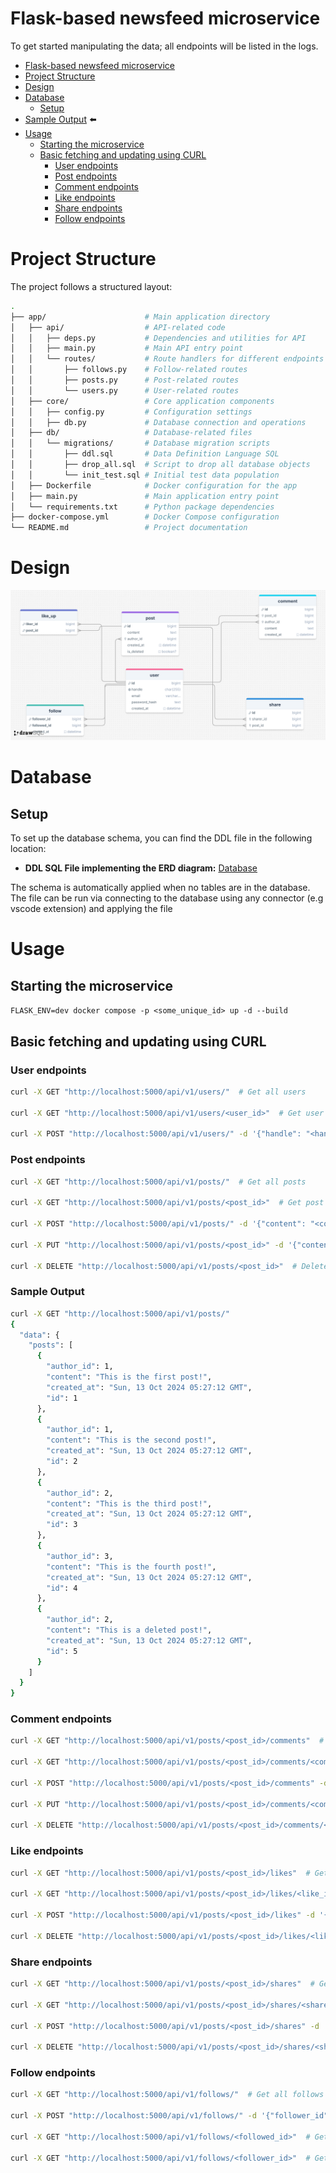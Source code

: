 # Flask-based newsfeed microservice

To get started manipulating the data; all endpoints will be listed in the logs.

- [Flask-based newsfeed microservice](#flask-based-newsfeed-microservice)
- [Project Structure](#project-structure)
- [Design](#design)
- [Database](#database)
  - [Setup](#setup)
- [Sample Output](#sample-output) ⬅️
- [Usage](#usage)
  - [Starting the microservice](#starting-the-microservice)
  - [Basic fetching and updating using CURL](#basic-fetching-and-updating-using-curl)
    - [User endpoints](#user-endpoints)
    - [Post endpoints](#post-endpoints)
    - [Comment endpoints](#comment-endpoints)
    - [Like endpoints](#like-endpoints)
    - [Share endpoints](#share-endpoints)
    - [Follow endpoints](#follow-endpoints)

# Project Structure

The project follows a structured layout:
```bash
.
├── app/                      # Main application directory
│   ├── api/                  # API-related code
│   │   ├── deps.py           # Dependencies and utilities for API
│   │   ├── main.py           # Main API entry point
│   │   └── routes/           # Route handlers for different endpoints
│   │       ├── follows.py    # Follow-related routes
│   │       ├── posts.py      # Post-related routes
│   │       └── users.py      # User-related routes
│   ├── core/                 # Core application components
│   │   ├── config.py         # Configuration settings
│   │   ├── db.py             # Database connection and operations
│   ├── db/                   # Database-related files
│   │   └── migrations/       # Database migration scripts
│   │       ├── ddl.sql       # Data Definition Language SQL
│   │       ├── drop_all.sql  # Script to drop all database objects
│   │       └── init_test.sql # Initial test data population
│   ├── Dockerfile            # Docker configuration for the app
│   ├── main.py               # Main application entry point
│   └── requirements.txt      # Python package dependencies
├── docker-compose.yml        # Docker Compose configuration
└── README.md                 # Project documentation
```

# Design
![ERD Diagram](./docs/erd.png)

# Database 
## Setup

To set up the database schema, you can find the DDL file in the following location:

- **DDL SQL File implementing the ERD diagram:** [Database](app/db/migrations/ddl.sql)

The schema is automatically applied when no tables are in the database.
The file can be run via connecting to the database using any connector (e.g vscode extension) and applying the file



# Usage
## Starting the microservice

`FLASK_ENV=dev docker compose -p <some_unique_id> up -d --build`

## Basic fetching and updating using CURL

### User endpoints
```bash
curl -X GET "http://localhost:5000/api/v1/users/"  # Get all users

curl -X GET "http://localhost:5000/api/v1/users/<user_id>"  # Get user by ID

curl -X POST "http://localhost:5000/api/v1/users/" -d '{"handle": "<handle>", "email": "<email>", "password_hash": "<password_hash>"}'  # Create user
```


### Post endpoints
```bash
curl -X GET "http://localhost:5000/api/v1/posts/"  # Get all posts

curl -X GET "http://localhost:5000/api/v1/posts/<post_id>"  # Get post by ID

curl -X POST "http://localhost:5000/api/v1/posts/" -d '{"content": "<content>", "author_id": "<author_id>"}'  # Create post

curl -X PUT "http://localhost:5000/api/v1/posts/<post_id>" -d '{"content": "<updated_content>"}'  # Update post

curl -X DELETE "http://localhost:5000/api/v1/posts/<post_id>"  # Delete post
```
### Sample Output
```bash
curl -X GET "http://localhost:5000/api/v1/posts/" 
{
  "data": {
    "posts": [
      {
        "author_id": 1,
        "content": "This is the first post!",
        "created_at": "Sun, 13 Oct 2024 05:27:12 GMT",
        "id": 1
      },
      {
        "author_id": 1,
        "content": "This is the second post!",
        "created_at": "Sun, 13 Oct 2024 05:27:12 GMT",
        "id": 2
      },
      {
        "author_id": 2,
        "content": "This is the third post!",
        "created_at": "Sun, 13 Oct 2024 05:27:12 GMT",
        "id": 3
      },
      {
        "author_id": 3,
        "content": "This is the fourth post!",
        "created_at": "Sun, 13 Oct 2024 05:27:12 GMT",
        "id": 4
      },
      {
        "author_id": 2,
        "content": "This is a deleted post!",
        "created_at": "Sun, 13 Oct 2024 05:27:12 GMT",
        "id": 5
      }
    ]
  }
}
```
### Comment endpoints
```bash
curl -X GET "http://localhost:5000/api/v1/posts/<post_id>/comments"  # Get comments for post

curl -X GET "http://localhost:5000/api/v1/posts/<post_id>/comments/<comment_id>"  # Get comment by ID

curl -X POST "http://localhost:5000/api/v1/posts/<post_id>/comments" -d '{"content": "<content>", "author_id": "<author_id>"}'  # Create comment

curl -X PUT "http://localhost:5000/api/v1/posts/<post_id>/comments/<comment_id>" -d '{"content": "<updated_content>"}'  # Update comment

curl -X DELETE "http://localhost:5000/api/v1/posts/<post_id>/comments/<comment_id>"  # Delete comment
```

### Like endpoints
```bash
curl -X GET "http://localhost:5000/api/v1/posts/<post_id>/likes"  # Get likes for post

curl -X GET "http://localhost:5000/api/v1/posts/<post_id>/likes/<like_id>"  # Get like by ID

curl -X POST "http://localhost:5000/api/v1/posts/<post_id>/likes" -d '{"liker_id": "<liker_id>"}'  # Create like

curl -X DELETE "http://localhost:5000/api/v1/posts/<post_id>/likes/<like_id>"  # Delete like
```

### Share endpoints
```bash
curl -X GET "http://localhost:5000/api/v1/posts/<post_id>/shares"  # Get shares for post

curl -X GET "http://localhost:5000/api/v1/posts/<post_id>/shares/<share_id>"  # Get share by ID

curl -X POST "http://localhost:5000/api/v1/posts/<post_id>/shares" -d '{"sharer_id": "<sharer_id>"}'  # Create share

curl -X DELETE "http://localhost:5000/api/v1/posts/<post_id>/shares/<share_id>"  # Delete share
```

### Follow endpoints
```bash
curl -X GET "http://localhost:5000/api/v1/follows/"  # Get all follows

curl -X POST "http://localhost:5000/api/v1/follows/" -d '{"follower_id": "<follower_id>", "followed_id": "<followed_id>"}'  # Create follow

curl -X GET "http://localhost:5000/api/v1/follows/<followed_id>"  # Get followers for followed user

curl -X GET "http://localhost:5000/api/v1/follows/<follower_id>"  # Get followed users for follower
```
